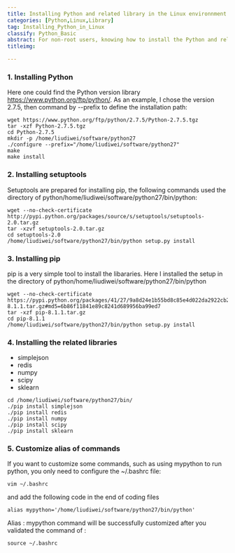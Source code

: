 ```yaml
---
title: Installing Python and related library in the Linux environnment
categories: [Python,Linux,Library]
tag: Installing_Python_in_Linux
classify: Python_Basic
abstract: For non-root users, knowing how to install the Python and related libraries is the required skill for using Linux.I summarize some basic command to install Python and related libraries in the Linux environnment.
titleimg:

---
```


### 1. Installing Python
Here one could find the Python version library <a href="https://www.python.org/ftp/python/">https://www.python.org/ftp/python/</a>. As an example, I chose the version 2.7.5, then command by --prefix to define the installation path:

```Linux
wget https://www.python.org/ftp/python/2.7.5/Python-2.7.5.tgz
tar -xzf Python-2.7.5.tgz
cd Python-2.7.5
mkdir -p /home/liudiwei/software/python27
./configure --prefix="/home/liudiwei/software/python27"
make
make install
```

### 2. Installing setuptools
Setuptools are prepared for installing pip, the following commands used the directory of python/home/liudiwei/software/python27/bin/python:

```Linux
wget --no-check-certificate http://pypi.python.org/packages/source/s/setuptools/setuptools-2.0.tar.gz
tar -xzvf setuptools-2.0.tar.gz
cd setuptools-2.0
/home/liudiwei/software/python27/bin/python setup.py install
```

### 3. Installing pip
pip is a very simple tool to install the libararies. Here I installed the setup in the directory of python/home/liudiwei/software/python27/bin/python

```Linux
wget --no-check-certificate https://pypi.python.org/packages/41/27/9a8d24e1b55bd8c85e4d022da2922cb206f183e2d18fee4e320c9547e751/pip-8.1.1.tar.gz#md5=6b86f11841e89c8241d689956ba99ed7
tar -xzf pip-8.1.1.tar.gz
cd pip-8.1.1
/home/liudiwei/software/python27/bin/python setup.py install
```

### 4. Installing the related libraries
* simplejson
* redis
* numpy
* scipy
* sklearn

```Linux
cd /home/liudiwei/software/python27/bin/
./pip install simplejson
./pip install redis
./pip install numpy
./pip install scipy
./pip install sklearn
```

### 5. Customize alias of commands
If you want to customize some commands, such as using mypython to run python, you only need to configure the ~/.bashrc file:

```Linux
vim ~/.bashrc
```

and add the following code in the end of coding files
```pyton
alias mypython='/home/liudiwei/software/python27/bin/python'
```

Alias : mypython command will be successfully customized after you validated the command of :

```Linux
source ~/.bashrc
```
